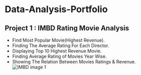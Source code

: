 # Data-Analysis-Portfolio

## Project 1 : IMBD Rating Movie Analysis
* Find Most Popular Movie(Highest Revenue).
* Finding The Average Rating For Each Director.
* Displaying Top 10 Highest Revenue Movie.
* Finding Average Rating of Movies Year Wise.
* Showing The Relation Between Movies Ratings & Revenue.
![IMBD image 1](https://github.com/Ismailniazy/Ismail-Data-Analysis-Portfolio/assets/143493393/0133f2f7-1832-4d35-a7ec-57d88115de69)

